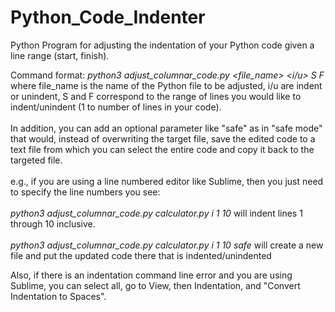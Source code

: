 # Python_Code_Indenter
Python Program for adjusting the indentation of your Python code given a line range (start, finish). <br/>

Command format: <i> python3 adjust_columnar_code.py <file_name> <i/u> S F </i> <optional>
where file_name is the name of the Python file to be adjusted, i/u are indent or unindent,
S and F correspond to the range of lines you would like to indent/unindent (1 to number of lines in your code). <br/> <br/>
In addition, you can add an optional parameter like "safe" as in "safe mode" that would, instead of overwriting the target file,
save the edited code to a text file from which you can select the entire code and copy it back to the targeted file. <br/> <br/>
e.g., if you are using a line numbered editor like Sublime, then you just need to specify
the line numbers you see: <br/> <br/>
  <i> python3 adjust_columnar_code.py calculator.py i 1 10 </i>
  will indent lines 1 through 10 inclusive. <br/> <br/>
  <i> python3 adjust_columnar_code.py calculator.py i 1 10 safe </i>
  will create a new file and put the updated code there that is indented/unindented <br/>

Also, if there is an indentation command line error and you are using Sublime, you can select all, go to View, then Indentation,
and "Convert Indentation to Spaces".

